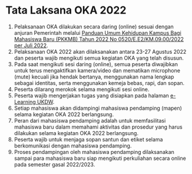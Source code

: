 # Tata Laksana OKA 2022

1. Pelaksanaan OKA dilakukan secara daring (online) sesuai dengan anjuran Pemerintah melalui [Panduan Umum Kehidupan Kampus Bagi Mahasiswa Baru (PKKMB) Tahun 2022 No 0520/E.E2/KM.09.00/2022 per Juli 2022](http://dikti.kemdikbud.go.id/wp-content/uploads/2022/06/Panduan-PKKMB-2022.pdf).
2. Pelaksanaan OKA 2022 akan dilaksanakan antara 23-27 Agustus 2022 dan peserta wajib mengikuti semua kegiatan OKA yang telah disusun.
3. Pada saat mengikuti sesi daring (online), semua peserta diwajibkan untuk terus mengaktifkan kamera/video dan mematikan microphone (mute) kecuali jika hendak bertanya, menggunakan nama lengkap sebagai identitas, serta menggunakan kemeja bebas, rapi, dan sopan.
4. Peserta dilarang merokok selama mengikuti sesi online.
5. Peserta wajib mengerjakan tugas yang disiapkan pada halaman [e-Learning UKDW](https://lms.ukdw.ac.id).
6. Setiap mahasiswa akan didampingi mahasiswa pendamping (mapen) selama kegiatan OKA 2022 berlangsung.
7. Peran dari mahasiswa pendamping adalah untuk memfasilitasi mahasiswa baru dalam memahami aktivitas dan prosedur yang harus dilakukan selama kegiatan OKA 2022 berlangsung.
8. Peserta wajib untuk menjaga sopan santun dan etiket selama berkomunikasi dengan mahasiswa pendamping.
9. Proses pendampingan oleh mahasiswa pendamping dilaksanakan sampai para mahasiswa baru siap mengikuti perkuliahan secara online pada semester gasal 2022/2023.
